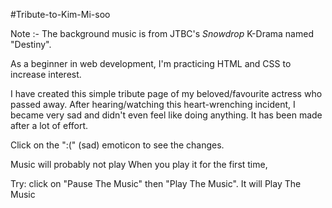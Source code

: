 #Tribute-to-Kim-Mi-soo

Note :- The background music is from  JTBC's *Snowdrop* K-Drama named "Destiny".

As a beginner in web development,
I'm practicing HTML and CSS to increase interest.

I have created this simple tribute page of my beloved/favourite actress who passed away. After hearing/watching this heart-wrenching incident, I became very sad and didn't even feel like doing anything. It has been made after a lot of effort.


Click on the ":(" (sad) emoticon to see the changes.

Music will probably not play When you play it for the first time,
 
Try:
  click on "Pause The Music" then "Play The Music". It will Play The Music
